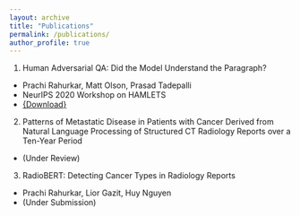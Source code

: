 ```yaml
---
layout: archive
title: "Publications"
permalink: /publications/
author_profile: true
---
```


1. Human Adversarial QA: Did the Model Understand the Paragraph?
  * Prachi Rahurkar, Matt Olson, Prasad Tadepalli
  * NeurIPS 2020 Workshop on HAMLETS
  * [{Download}](https://openreview.net/pdf?id=57NC-S7o4Aw)

2. Patterns of Metastatic Disease in Patients with Cancer Derived from Natural Language Processing of Structured CT Radiology Reports over a Ten-Year Period
  * (Under Review)

3. RadioBERT: Detecting Cancer Types in Radiology Reports
  * Prachi Rahurkar, Lior Gazit, Huy Nguyen
  * (Under Submission)